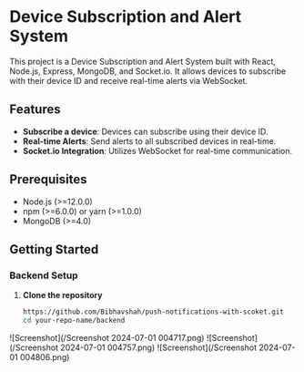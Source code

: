 # Device Subscription and Alert System

This project is a Device Subscription and Alert System built with React, Node.js, Express, MongoDB, and Socket.io. It allows devices to subscribe with their device ID and receive real-time alerts via WebSocket.

## Features

- **Subscribe a device**: Devices can subscribe using their device ID.
- **Real-time Alerts**: Send alerts to all subscribed devices in real-time.
- **Socket.io Integration**: Utilizes WebSocket for real-time communication.

## Prerequisites

- Node.js (>=12.0.0)
- npm (>=6.0.0) or yarn (>=1.0.0)
- MongoDB (>=4.0)

## Getting Started

### Backend Setup

1. **Clone the repository**

   ```bash
   https://github.com/Bibhavshah/push-notifications-with-scoket.git
   cd your-repo-name/backend
![Screenshot](/Screenshot 2024-07-01 004717.png)
![Screenshot](/Screenshot 2024-07-01 004757.png)
![Screenshot](/Screenshot 2024-07-01 004806.png)
